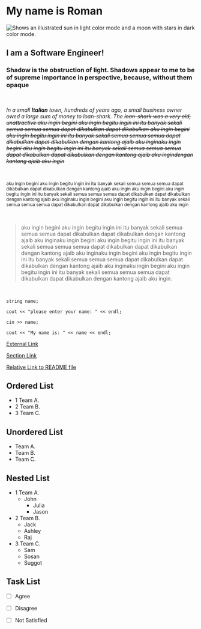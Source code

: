 
# My name is **Roman** 


<picture>
    <source media="(picture-my: light)" srcset="https://i0.wp.com/www.jamiesale-cartoonist.com/wp-content/uploads/cartoon-business-man-free1.png?ssl=1">
    <img alt="Shows an illustrated sun in light color mode and a moon with stars in dark color mode." src="https://i0.wp.com/www.jamiesale-cartoonist.com/wp-content/uploads/cartoon-business-man-free1.png?ssl=1">
</picture>


## I am a **Software Engineer!**
### Shadow is the obstruction of light. Shadows appear to me to be of supreme importance in perspective, because, without them opaque

</br>

*In a small **Italian** town, hundreds of years ago, a small business owner owed a large sum of money to loan-shark. The ~~loan-shark was a very old, unattractive aku ingin begini aku ingin begitu ingin ini itu banyak sekali semua semua semua dapat dikabulkan dapat dikabulkan aku ingin begini aku ingin begitu ingin ini itu banyak sekali semua semua semua dapat dikabulkan dapat dikabulkan dengan kantong ajaib aku inginaku ingin begini aku ingin begitu ingin ini itu banyak sekali semua semua semua dapat dikabulkan dapat dikabulkan dengan kantong ajaib aku ingindengan kantong ajaib aku ingin~~*

</br>

<sup> aku ingin begini aku ingin begitu ingin ini itu banyak sekali semua semua semua dapat dikabulkan dapat dikabulkan dengan kantong ajaib aku ingin aku ingin begini aku ingin begitu ingin ini itu banyak sekali semua semua semua dapat dikabulkan dapat dikabulkan dengan kantong ajaib aku inginaku ingin begini aku ingin begitu ingin ini itu banyak sekali semua semua semua dapat dikabulkan dapat dikabulkan dengan kantong ajaib aku ingin</sup>

</br>

> aku ingin begini aku ingin begitu ingin ini itu banyak sekali semua semua semua dapat dikabulkan dapat dikabulkan dengan kantong ajaib aku inginaku ingin begini aku ingin begitu ingin ini itu banyak sekali semua semua semua dapat dikabulkan dapat dikabulkan dengan kantong ajaib aku inginaku ingin begini aku ingin begitu ingin ini itu banyak sekali semua semua semua dapat dikabulkan dapat dikabulkan dengan kantong ajaib aku inginaku ingin begini aku ingin begitu ingin ini itu banyak sekali semua semua semua dapat dikabulkan dapat dikabulkan dengan kantong ajaib aku ingin.

</br>

~~~
string name;

cout << "please enter your name: " << endl;

cin >> name;

cout << "My name is: " << name << endl;

~~~

[External Link](https://github.com/topics)

[Section Link](#my-name-is-roman)

[Relative Link to README file](docs/../README.md)



## Ordered List
- 1 Team A.
- 2 Team B.
- 3 Team C.

## Unordered List

- Team A.
- Team B.
- Team C.

## Nested List

- 1 Team A.
  - John
    - Julia
    - Jason
- 2 Team B.
  - Jack
  - Ashley
  - Raj
- 3 Team C.
  - Sam
  - Sosan
  - Suggot




## Task List

- [ ] Agree
- [ ] Disagree
- [ ] Not Satisfied














